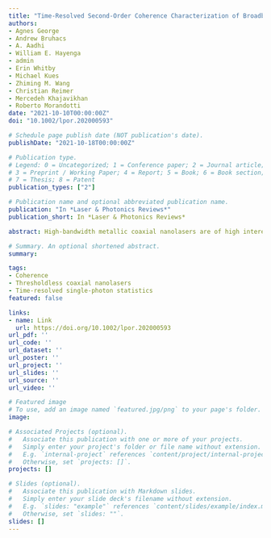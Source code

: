 ```yaml
---
title: "Time-Resolved Second-Order Coherence Characterization of Broadband Metallic Nanolasers"
authors:
- Agnes George
- Andrew Bruhacs
- A. Aadhi
- William E. Hayenga
- admin
- Erin Whitby
- Michael Kues
- Zhiming M. Wang
- Christian Reimer
- Mercedeh Khajavikhan
- Roberto Morandotti
date: "2021-10-10T00:00:00Z"
doi: "10.1002/lpor.202000593"

# Schedule page publish date (NOT publication's date).
publishDate: "2021-10-18T00:00:00Z"

# Publication type.
# Legend: 0 = Uncategorized; 1 = Conference paper; 2 = Journal article;
# 3 = Preprint / Working Paper; 4 = Report; 5 = Book; 6 = Book section;
# 7 = Thesis; 8 = Patent
publication_types: ["2"]

# Publication name and optional abbreviated publication name.
publication: "In *Laser & Photonics Reviews*"
publication_short: In *Laser & Photonics Reviews*

abstract: High-bandwidth metallic coaxial nanolasers are of high interest to investigate laser physics such as thresholdless coherence transitions, and have a large variety of promising applications enabled by their ultrasmall size and large spectral bandwidth. Optical coherence properties are commonly characterized in Hanbury-Brown and Twiss experiments. However, those are difficult to perform in broadband lasers when the coherence time is an order of magnitude shorter than the temporal resolution of the single-photon detectors, thus requiring significant spectral filtering. This paper demonstrates a new approach in investigating the temporal dynamics of the photon statistics associated with the nanolaser emission, obtained without the requirement of spectral filtering. While optically pumping the nanolasers with nanosecond pulses, time-resolved second-order coherence properties are evaluated over the time duration of the pump pulse. Coherence transitions from thermal emission to lasing are observed in the gathered time-resolved photon statistics, linked to the temporal change in optical power of the nanosecond pump pulses. As nanolasers show better performance for the pulsed pumping scheme, the temporal envelope modulation of these pulses results in varying degrees of coherence within the nanolaser pulse envelope. This approach can also be readily applied to characterize a large variety of broadband lasers.

# Summary. An optional shortened abstract.
summary:

tags:
- Coherence
- Thresholdless coaxial nanolasers
- Time-resolved single-photon statistics
featured: false 

links:
- name: Link
  url: https://doi.org/10.1002/lpor.202000593
url_pdf: '' 
url_code: ''
url_dataset: ''
url_poster: ''
url_project: ''
url_slides: ''
url_source: ''
url_video: ''

# Featured image
# To use, add an image named `featured.jpg/png` to your page's folder. 
image:

# Associated Projects (optional).
#   Associate this publication with one or more of your projects.
#   Simply enter your project's folder or file name without extension.
#   E.g. `internal-project` references `content/project/internal-project/index.md`.
#   Otherwise, set `projects: []`.
projects: []

# Slides (optional).
#   Associate this publication with Markdown slides.
#   Simply enter your slide deck's filename without extension.
#   E.g. `slides: "example"` references `content/slides/example/index.md`.
#   Otherwise, set `slides: ""`.
slides: []
---
```





